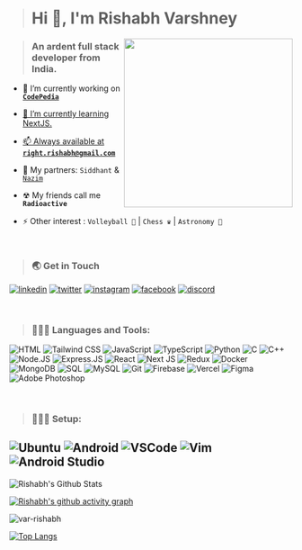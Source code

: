 > <h1 align="left">Hi 👋, I'm Rishabh Varshney</h1>

<img align="right" width="300px" src="https://www.pinclipart.com/picdir/big/90-907332_json-at-master-github-octocat-clipart.png">

> <h3 align="left">An ardent full stack developer from India.</h3>

- 🔭 I’m currently working on <a href="https://github.com/var-rishabh/codePedia">**`CodePedia`**

- 🌱 I’m currently learning NextJS.

- 📫 Always available at **[`right.rishabh@gmail.com`](mailto:right.rishabh@gmail.com)**

- 👬 My partners: <a href="https://github.com/siddastic" style="text-decoration:none;">`Siddhant`</a> & <a href="https://github.com/nazims-flow">`Nazim`</a>

- ☢ My friends call me **`Radioactive`**

- ⚡ Other interest : `Volleyball 🏐` | `Chess ♛` |  `Astronomy 🔭`

<br> 

><h3 align="left">🌏 Get in Touch</h3>
[![linkedin](https://img.shields.io/badge/linkedin-0A66C2?style=for-the-badge&logo=linkedin&logoColor=white)](https://www.linkedin.com/in/rishabh-builds/)
[![twitter](https://img.shields.io/badge/twitter-1DA1F2?style=for-the-badge&logo=twitter&logoColor=white)](https://twitter.com/var_rishabh) 
[![instagram](https://img.shields.io/badge/instagram-E1306C?style=for-the-badge&logo=instagram&logoColor=white)](https://www.instagram.com/rishabh.rbxl/)
[![facebook](https://img.shields.io/badge/facebook-4267B2?style=for-the-badge&logo=instagram&logoColor=white)](https://fb.com/radioactive.var/)
[![discord](https://img.shields.io/badge/Discord-5865F2?style=for-the-badge&logo=discord&logoColor=white)](https://discordapp.com/users/RadiØActive#2034/)

<br>

><h3 align="left">🧑🏻‍💻 Languages and Tools:</h3>

![HTML](https://img.shields.io/badge/html5-E34F26.svg?style=for-the-badge&logo=html5&logoColor=white)
![Tailwind CSS](https://img.shields.io/badge/Tailwind_CSS-38B2AC?style=for-the-badge&logo=tailwind-css&logoColor=white)
![JavaScript](https://img.shields.io/badge/javascript-%23323330.svg?style=for-the-badge&logo=javascript&logoColor=%23F7DF1E)
![TypeScript](https://img.shields.io/badge/typescript-007acc.svg?style=for-the-badge&logo=typescript&logoColor=white)
![Python](https://img.shields.io/badge/python-blue.svg?style=for-the-badge&logo=c&logoColor=white)
![C](https://img.shields.io/badge/c-%2300599C.svg?style=for-the-badge&logo=c&logoColor=white)
![C++](https://img.shields.io/badge/c++-%2300599C.svg?style=for-the-badge&logo=c%2B%2B&logoColor=white)
![Node.JS](https://img.shields.io/badge/nodejs-339933.svg?style=for-the-badge&logo=c%2B%2B&logoColor=white)
![Express.JS](https://img.shields.io/badge/expressjs-black.svg?style=for-the-badge&logo=expressjs&logoColor=white)
![React](https://img.shields.io/badge/react-%2320232a.svg?style=for-the-badge&logo=react&logoColor=%2361DAFB)
![Next JS](https://img.shields.io/badge/next.js-000000?style=for-the-badge&logo=nextdotjs&logoColor=white)
![Redux](https://img.shields.io/badge/Redux-593D88?style=for-the-badge&logo=redux&logoColor=white)
![Docker](https://img.shields.io/badge/Docker-1D63ED?style=for-the-badge&logo=docker&logoColor=E5F2FC)
![MongoDB](https://img.shields.io/badge/mongodb-4DB33D.svg?style=for-the-badge&logo=mongodb&logoColor=white)
![SQL](https://img.shields.io/badge/sql-00758F.svg?style=for-the-badge&logo=sql&logoColor=white)
![MySQL](https://img.shields.io/badge/mysql-F29111.svg?style=for-the-badge&logo=mysql&logoColor=white)
![Git](https://img.shields.io/badge/git-f34f29.svg?style=for-the-badge&logo=git&logoColor=white)
![Firebase](https://img.shields.io/badge/firebase-ffca28?style=for-the-badge&logo=firebase&logoColor=black)
![Vercel](https://img.shields.io/badge/vercel-%23000000.svg?style=for-the-badge&logo=vercel&logoColor=white)
![Figma](https://img.shields.io/badge/Figma-F24E1E?style=for-the-badge&logo=figma&logoColor=white)
![Adobe Photoshop](https://img.shields.io/badge/adobephotoshop-%2331A8FF.svg?style=for-the-badge&logo=adobephotoshop&logoColor=white)

<br>

><h3 align="left">🧑🏻‍💻 Setup:</h3>
![Ubuntu](https://img.shields.io/badge/Ubuntu-E95420?style=for-the-badge&logo=ubuntu&logoColor=white)
![Android](https://img.shields.io/badge/Android-3DDC84?style=for-the-badge&logo=android&logoColor=white)
![VSCode](https://img.shields.io/badge/Visual_Studio_Code-0078D4?style=for-the-badge&logo=visual%20studio%20code&logoColor=white)
![Vim](https://img.shields.io/badge/VIM-%2311AB00.svg?&style=for-the-badge&logo=vim&logoColor=white)
![Android Studio](https://img.shields.io/badge/Android_Studio-3DDC84?style=for-the-badge&logo=android-studio&logoColor=white)
<br>
---
 
![Rishabh's Github Stats](https://github-readme-stats.vercel.app//api?username=var-rishabh&show_icons=true&theme=gotham&hide_border=true&bg_color=0d1117&title_color=38d252&icon_color=1f6fea&text_color=fefefe)
 
[![Rishabh's github activity graph](https://github-readme-activity-graph.vercel.app/graph?username=var-rishabh&theme=github-compact&hide_border=true&point=ffffff)](https://github.com/ashutosh00710/github-readme-activity-graph)

<img align="center" src="https://github-readme-streak-stats.herokuapp.com/?user=var-rishabh&theme=github-dark&hide_border=true" alt="var-rishabh"/>

[![Top Langs](https://github-readme-stats.vercel.app//api/top-langs/?username=var-rishabh&layout=compact&theme=gotham&langs_count=10&hide_border=true&bg_color=0d1117&text_color=fefefe)](https://github.com/anuraghazra/github-readme-stats)

